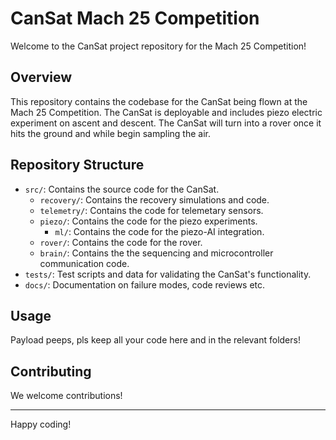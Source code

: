 # CanSat Mach 25 Competition

Welcome to the CanSat project repository for the Mach 25 Competition!

## Overview

This repository contains the codebase for the CanSat being flown at the Mach 25 Competition. The CanSat is deployable and includes piezo electric experiment on ascent and descent. The CanSat will turn into a rover once it hits the ground and while begin sampling the air.

## Repository Structure

- `src/`: Contains the source code for the CanSat.
    - `recovery/`: Contains the recovery simulations and code.
    - `telemetry/`: Contains the code for telemetary sensors.
    - `piezo/`: Contains the code for the piezo experiments.
        - `ml/`: Contains the code for the piezo-AI integration.
    - `rover/`: Contains the code for the rover.
    - `brain/`: Contains the the sequencing and microcontroller communication code.
- `tests/`: Test scripts and data for validating the CanSat's functionality.
- `docs/`: Documentation on failure modes, code reviews etc.

## Usage

Payload peeps, pls keep all your code here and in the relevant folders! 

## Contributing

We welcome contributions!

---

Happy coding!
